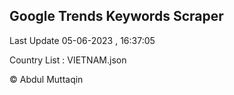 

## Google Trends Keywords Scraper 
 
Last Update 05-06-2023 , 16:37:05

Country List :
VIETNAM.json



© Abdul Muttaqin 
